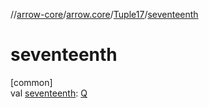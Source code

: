 //[arrow-core](../../../index.md)/[arrow.core](../index.md)/[Tuple17](index.md)/[seventeenth](seventeenth.md)

# seventeenth

[common]\
val [seventeenth](seventeenth.md): [Q](index.md)
